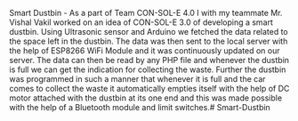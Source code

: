 Smart Dustbin - As a part of Team CON-SOL-E 4.0 I with my teammate Mr. Vishal Vakil worked on an idea of CON-SOL-E 3.0 of developing a smart dustbin. Using Ultrasonic sensor and Arduino we fetched the data related to the space left in the dustbin. The data was then sent to the local server with the help of ESP8266 WiFi Module and it was continuously updated on our server. The data can then be read by any PHP file and whenever the dustbin is full we can get the indication for collecting the waste. Further the dustbin was programmed in such a manner that whenever it is full and the car comes to collect the waste it automatically empties itself with the help of DC motor attached with the dustbin at its one end and this was made possible with the help of a Bluetooth module and limit switches.# Smart-Dustbin
